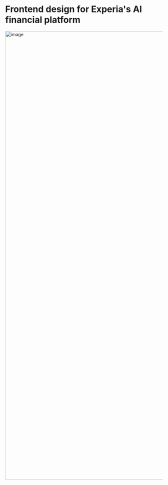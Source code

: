 # Frontend design for Experia's AI financial platform

<img width="1431" alt="image" src="https://github.com/user-attachments/assets/3eada7c6-82af-4e5e-b0c5-8804ca8b7e27" />
